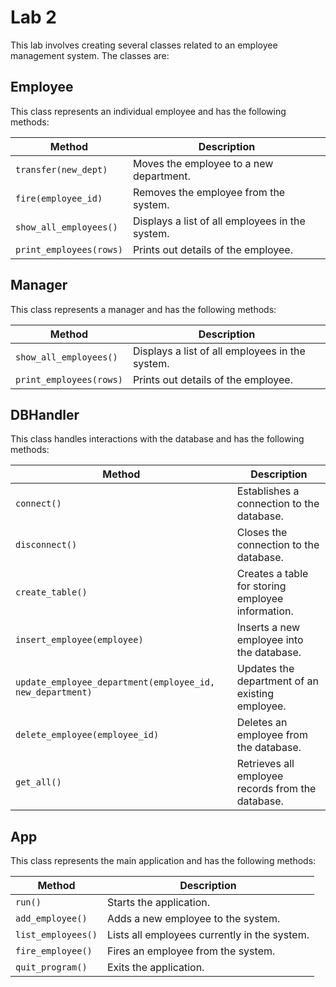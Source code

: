 # Lab 2

This lab involves creating several classes related to an employee management system. The classes are:

## Employee

This class represents an individual employee and has the following methods:

| Method                  | Description                                                      |
|-------------------------|------------------------------------------------------------------|
| `transfer(new_dept)` | Moves the employee to a new department. |
| `fire(employee_id)`                | Removes the employee from the system.                            |
| `show_all_employees()`  | Displays a list of all employees in the system.                  |
| `print_employees(rows)`     | Prints out details of the employee.                              |


## Manager

This class represents a manager and has the following methods:

| Method                  | Description                                                      |
|-------------------------|------------------------------------------------------------------|
| `show_all_employees()`  | Displays a list of all employees in the system.                  |
| `print_employees(rows)`     | Prints out details of the employee.                              |


## DBHandler

This class handles interactions with the database and has the following methods:

| Method                                    | Description                                                       |
|-------------------------------------------|-------------------------------------------------------------------|
| `connect()`                               | Establishes a connection to the database.                         |
| `disconnect()`                            | Closes the connection to the database.                            |
| `create_table()`                          | Creates a table for storing employee information.                 |
| `insert_employee(employee)`              | Inserts a new employee into the database.                         |
| `update_employee_department(employee_id, new_department)` | Updates the department of an existing employee. |
| `delete_employee(employee_id)`            | Deletes an employee from the database.                             |
| `get_all()`                               | Retrieves all employee records from the database.                 |


## App

This class represents the main application and has the following methods:

| Method                  | Description                                                      |
|-------------------------|------------------------------------------------------------------|
| `run()`                 | Starts the application.                                          |
| `add_employee()` | Adds a new employee to the system.                                |
| `list_employees()`       | Lists all employees currently in the system.                     |
| `fire_employee()` | Fires an employee from the system.                             |
| `quit_program()`         | Exits the application.   
